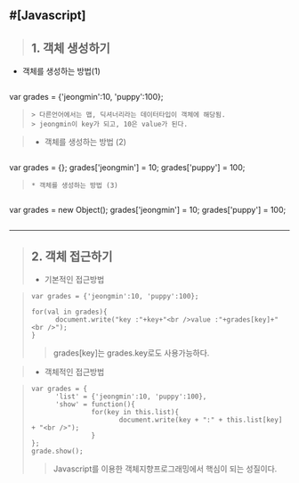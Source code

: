 #[Javascript]
---------------------------------
> ## 1. 객체 생성하기
* 객체를 생성하는 방법(1)

> ```
var grades = {'jeongmin':10, 'puppy':100};
> ```
>> 다른언어에서는 맵, 딕셔너리라는 데이터타입이 객체에 해당됨.
>> jeongmin이 key가 되고, 10은 value가 된다.

> * 객체를 생성하는 방법 (2)

> ```
var grades = {};
grades['jeongmin'] = 10;
grades['puppy'] = 100;
> ```
> * 객체를 생성하는 방법 (3)

>```
var grades = new Object();
grades['jeongmin'] = 10;
grades['puppy'] = 100;
>```

---------------------------------

> ## 2. 객체 접근하기
> * 기본적인 접근방법 

> ```
> var grades = {'jeongmin':10, 'puppy':100};
> 
> for(val in grades){
>       document.write("key :"+key+"<br />value :"+grades[key]+"<br />");
> }
> ```
>> grades[key]는 grades.key로도 사용가능하다.

> * 객체적인 접근방법

> ```
> var grades = {
> 		'list' = {'jeongmin':10, 'puppy':100},
> 		'show' = function(){
> 				 for(key in this.list){
> 						document.write(key + ":" + this.list[key] + "<br />");
> 				 }
> };
> grade.show();
> ```
>> Javascript를 이용한 객체지향프로그래밍에서 핵심이 되는 성질이다. 